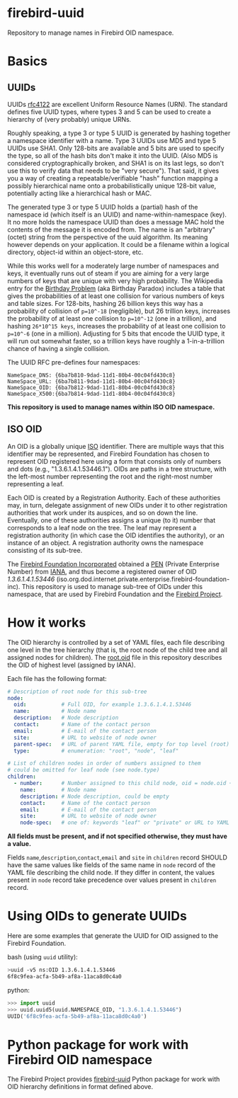 # firebird-uuid
Repository to manage names in Firebird OID namespace.

# Basics

## UUIDs

UUIDs [rfc4122](http://tools.ietf.org/html/rfc4122) are excellent Uniform Resource Names (URN). The standard defines five UUID types, where types 3 and 5 can be used to create a hierarchy of (very probably) unique URNs.

Roughly speaking, a type 3 or type 5 UUID is generated by hashing together a namespace identifier with a name. Type 3 UUIDs use MD5 and type 5 UUIDs use SHA1. Only 128-bits are available and 5 bits are used to specify the type, so all of the hash bits don't make it into the UUID. (Also MD5 is considered cryptographically broken, and SHA1 is on its last legs, so don't use this to verify data that needs to be "very secure"). That said, it gives you a way of creating a repeatable/verifiable "hash" function mapping a possibly hierarchical name onto a probabilistically unique 128-bit value, potentially acting like a hierarchical hash or MAC.

The generated type 3 or type 5 UUID holds a (partial) hash of the namespace id (which itself is an UUID) and name-within-namespace (key). It no more holds the namespace UUID than does a message MAC hold the contents of the message it is encoded from. The name is an "arbitrary" (octet) string from the perspective of the uuid algorithm. Its meaning however depends on your application. It could be a filename within a logical directory, object-id within an object-store, etc.

While this works well for a moderately large number of namespaces and keys, it eventually runs out of steam if you are aiming for a very large numbers of keys that are unique with very high probability. The Wikipedia entry for the [Birthday Problem](http://en.wikipedia.org/wiki/Birthday_problem#Probability_table) (aka Birthday Paradox) includes a table that gives the probabilities of at least one collision for various numbers of keys and table sizes. For 128-bits, hashing 26 billion keys this way has a probability of collision of `p=10^-18` (negligible), but 26 trillion keys, increases the probability of at least one collision to `p=10^-12` (one in a trillion), and hashing `26*10^15 keys`, increases the probability of at least one collision to `p=10^-6` (one in a million). Adjusting for 5 bits that encode the UUID type, it will run out somewhat faster, so a trillion keys have roughly a 1-in-a-trillion chance of having a single collision.

The UUID RFC pre-defines four namespaces:

    NameSpace_DNS: {6ba7b810-9dad-11d1-80b4-00c04fd430c8}
    NameSpace_URL: {6ba7b811-9dad-11d1-80b4-00c04fd430c8}
    NameSpace_OID: {6ba7b812-9dad-11d1-80b4-00c04fd430c8}
    NameSpace_X500:{6ba7b814-9dad-11d1-80b4-00c04fd430c8}

**This repository is used to manage names within ISO OID namespace.**

## ISO OID

An OID is a globally unique [ISO](http://www.iso.org/iso/en/ISOOnline.frontpage) identifier. 
There are multiple ways that this identifier may be represented, and Firebird Foundation has 
chosen to represent OID registered here using a form that consists only of numbers and dots 
(e.g., "1.3.6.1.4.1.53446.1"). OIDs are paths in a tree structure, with the left-most number 
representing the root and the right-most number representing a leaf.

Each OID is created by a Registration Authority. Each of these authorities may, in turn, 
delegate assignment of new OIDs under it to other registration authorities that work under its 
auspices, and so on down the line. Eventually, one of these authorities assigns a unique (to it) 
number that corresponds to a leaf node on the tree. The leaf may represent a registration authority 
(in which case the OID identifies the authority), or an instance of an object. A registration 
authority owns the namespace consisting of its sub-tree.

The [Firebird Foundation Incorporated](https://firebirdsql.org/en/firebird-foundation) obtained 
a [PEN](https://www.iana.org/assignments/enterprise-numbers/enterprise-numbers) (Private Enterprise 
Number) from [IANA](https://www.iana.org), and thus become a registered owner of OID _1.3.6.1.4.1.53446_ 
(iso.org.dod.internet.private.enterprise.firebird-foundation-inc). This repository is used to manage 
sub-tree of OIDs under this namespace, that are used by Firebird Foundation and 
the [Firebird Project](https://www.firebirdsql.org).

# How it works

The OID hierarchy is controlled by a set of YAML files, each file describing one level 
in the tree hierarchy (that is, the root node of the child tree and all assigned nodes 
for children). The [root.oid](https://github.com/FirebirdSQL/firebird-uuid/blob/master/root.oid) file 
in this repository describes the OID of highest level (assigned by IANA).

Each file has the following format:

```yaml
# Description of root node for this sub-tree
node:            
  oid:           # Full OID, for example 1.3.6.1.4.1.53446
  name:          # Node name
  description:   # Node description
  contact:       # Name of the contact person
  email:         # E-mail of the contact person
  site:          # URL to website of node owner
  parent-spec:   # URL of parent YAML file, empty for top level (root) node
  type:          # enumeration: "root", "node", "leaf"

# List of children nodes in order of numbers assigned to them
# could be omitted for leaf node (see node.type)
children:        
  - number:      # Number assigned to this child node, oid = node.oid + '.' + number
    name:        # Node name
    description: # Node description, could be empty
    contact:     # Name of the contact person
    email:       # E-mail of the contact person
    site:        # URL to website of node owner
    node-spec:   # one of: keywords "leaf" or "private" or URL to YAML file describing this child node
```

**All fields must be present, and if not specified otherwise, they must have a value.**

Fields `name`,`description`,`contact`,`email` and `site` in `children` record SHOULD have 
the same values like fields of the same name in `node` record of the YAML file describing 
the child node. If they differ in content, the values present in `node` record take precedence 
over values present in `children` record.

# Using OIDs to generate UUIDs

Here are some examples that generate the UUID for OID assigned to the Firebird Foundation.

bash (using `uuid` utility):
```bash
>uuid -v5 ns:OID 1.3.6.1.4.1.53446
6f8c9fea-acfa-5b49-af8a-11aca8d0c4a0

```

python:
```python
>>> import uuid
>>> uuid.uuid5(uuid.NAMESPACE_OID, "1.3.6.1.4.1.53446")
UUID('6f8c9fea-acfa-5b49-af8a-11aca8d0c4a0')
```

# Python package for work with Firebird OID namespace

The Firebird Project provides [firebird-uuid](https://pypi.org/project/firebird-uuid/) Python package
for work with OID hierarchy definitions in format defined above.
